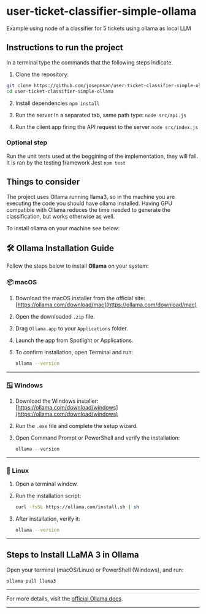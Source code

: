 # user-ticket-classifier-simple-ollama
Example using node of a classifier for 5 tickets using ollama as local LLM

## Instructions to run the project
In a terminal type the commands that the following steps indicate.

1. Clone the repository:
```bash
git clone https://github.com/josepmsan/user-ticket-classifier-simple-ollama.git
cd user-ticket-classifier-simple-ollama
```

2. Install dependencies 
`npm install`

3. Run the server
In a separated tab, same path type:
`node src/api.js`

4. Run the client app firing the API request to the server
`node src/index.js`

### Optional step
Run the unit tests used at the beggining of the implementation, they will fail. It is ran by the testing framework Jest
`npm test`

## Things to consider
The project uses Ollama running llama3, so in the machine you are executing the code you should have ollama installed. Having GPU compatible with Ollama reduces the time needed to generate the classification, but works otherwise as well.

To install ollama on your machine see below:

## 🛠️ Ollama Installation Guide

Follow the steps below to install **Ollama** on your system:

### 📦 macOS

1. Download the macOS installer from the official site:
   [https://ollama.com/download/mac](https://ollama.com/download/mac)
2. Open the downloaded `.zip` file.
3. Drag `Ollama.app` to your `Applications` folder.
4. Launch the app from Spotlight or Applications.
5. To confirm installation, open Terminal and run:

   ```bash
   ollama --version
   ```

---

### 🪟 Windows

1. Download the Windows installer:
   [https://ollama.com/download/windows](https://ollama.com/download/windows)
2. Run the `.exe` file and complete the setup wizard.
3. Open Command Prompt or PowerShell and verify the installation:

   ```powershell
   ollama --version
   ```

---

### 🐧 Linux

1. Open a terminal window.
2. Run the installation script:

   ```bash
   curl -fsSL https://ollama.com/install.sh | sh
   ```
3. After installation, verify it:

   ```bash
   ollama --version
   ```

---
## Steps to Install LLaMA 3 in Ollama
Open your terminal (macOS/Linux) or PowerShell (Windows), and run:
```bash
ollama pull llama3
 ```
---

For more details, visit the [official Ollama docs](https://ollama.readthedocs.io/en/quickstart/).

---